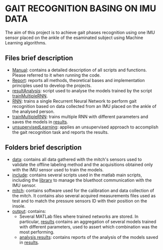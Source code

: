 # GAIT RECOGNITION BASING ON IMU DATA

The aim of this project is to achieve gait phases recognition using one IMU sensor placed on the ankle of the esaminated subject using Machine Learning algorithms.

## Files brief description

- [Manual](/Manual.pdf): contains a detailed description of all scripts and functions. Please referred to it when running the code.
- [Report](/Report.pdf): reports all methods, theoretical bases and implementation principles used to develop the projects. 
- [resultAnalysis](/resultsAnalysis.m): script used to analyse the models trained by the script [trainMultipleRNN](/trainMultipleRNN.m).
- [RNN](/RNN.m): trains a single Recurrent Neural Network to perform gait recognition based on data collected from an IMU placed on the ankle of the analysed person.
- [trainMultipleRNN](/trainMultipleRNN.m): trains multiple RNN with different parameters and saves the models in [results](/output/results.mat).
- [unsupervisedLearning](/unsupervisedLearning.m): applies an unsupervised approach to accomplish the gait recognition task and reports the results. 

## Folders brief description

- [data](/data/): contains all data gathered with the mitch's sensors used to validate the offline labeling method and the acquisitions obtained only with the IMU sensor used to train the models.
- [include](/include/): contains several scripts used in the matlab main scripts, including the [library](/include/LPMScommunicationBT/) to manage the bluethoot communication with the IMU sensor.
- [mitch](/mitch/): contains software used for the calibration and data collection of the mitch. It contains also several acquired measurements files used as test and to match the pressure sensors ID with their position on the insole.
- [output](/output/): contains:
    - Several MATLab files where trained networks are stored. In particular, [results](/output/results.mat) contains an aggregation of several models trained with different parameters, used to assert which combination was the most performing.
    - [analysis results](/output/analysis%20results/): contains reports of the analysis of the models saved in [results](/output/results.mat).
